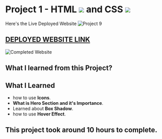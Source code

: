 
# Project 1 - HTML ![](./readmeImages/html-5.png) and CSS ![](./readmeImages/css-3.png)


Here's the Live Deployed Website ![Project 9](https://img.shields.io/badge/Project-9-brightgreen)

## [DEPLOYED WEBSITE LINK](https://bityl.co/H2Fg)

![Completed Website]()

## What I learned from this Project?

## What I Learned
- how to use **Icons**.
-  **What is Hero Section and it's Importance**.
- Learned about **Box Shadow**.
- how to use **Hover Effect**.

## This project took around **10 hours** to complete.
